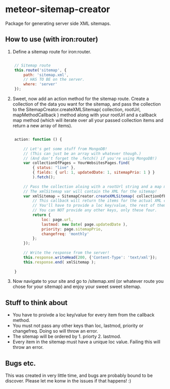 meteor-sitemap-creator
======================

Package for generating server side XML sitemaps.


## How to use (with iron:router)

1. Define a sitemap route for iron:router.
```javascript

	// Sitemap route
	this.route('sitemap', {
		path: 'sitemap.xml',
		// HAS TO BE on the server.
		where: 'server'
	});

```
2. Sweet, now add an action method for the sitemap route. Create a collection of the data you want for the sitemap, and pass the collection to the SitemapCreator.createXMLSitemap( collection, rootUrl, mapMethodCallback ) method along with your rootUrl and a callback map method (which will iterate over all your passed collection items and return a new array of items).
```javascript

	action: function () {
			
		// Let's get some stuff from MongoDB!
		// (This can just be an array with whatever though.)
    	// (And don't forget the .fetch() if you're using MongoDB!)
		var collectionOfPages = YourWebsitesPages.find(
			{ status: "live" },
			{ fields: { url: 1, updatedDate: 1, sitemapPrio: 1 } }
			).fetch();
      
      	// Pass the collection aloing with a rootUrl string and a map method callback.
      	// The xmlSitemap var will contain the XML for the sitemap!
		var xmlSitemap = SitemapCreator.createXMLSitemap( collectionOfPages, 'http://www.your-root-url.com', function ( page ) {
			// This callback will return the items for the actual XML creation.
			// You'll have to provide a loc key/value, the rest of them are optional.
			// You can NOT provide any other keys, only these four.
			return {
				loc: page.url,
				lastmod: new Date( page.updatedDate ),
				priority: page.sitemapPrio,
				changefreq: 'monthly'
			};
		});
		
		// Write the response from the server!
		this.response.writeHead(200, {'Content-Type': 'text/xml'});
		this.response.end( xmlSitemap );
			
	}

```
3. Now navigate to your site and go to /sitemap.xml (or whatever route you chose for your sitemap) and enjoy your sweet sweet sitemap.


## Stuff to think about

- You have to proivde a loc key/value for every item from the callback method.
- You must not pass any other keys than loc, lastmod, priority or changefreq. Doing so will throw an error.
- The sitemap will be ordered by 1. priorty 2. lastmod.
- Every item in the sitemap must have a unique loc value. Failing this will throw an error.


## Bugs etc.

This was created in very little time, and bugs are probably bound to be discover. Please let me konw in the issues if that happens! :)
